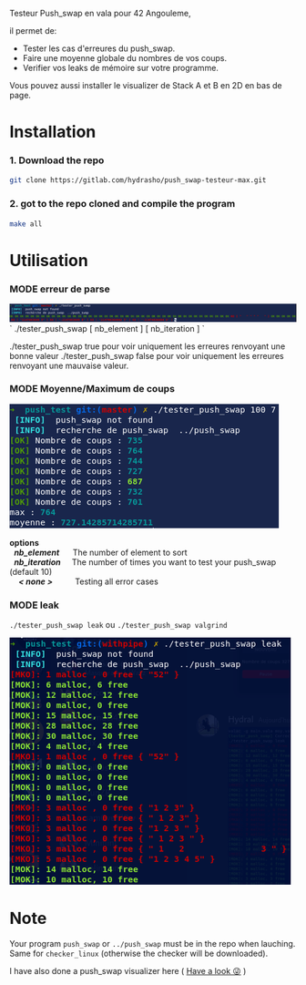 Testeur Push_swap en vala pour 42 Angouleme,

il permet de:
- Tester les cas d'erreures du push_swap.
- Faire une moyenne globale du nombres de vos coups.
- Verifier vos leaks de mémoire sur votre programme.

Vous pouvez aussi installer le visualizer de Stack A et B en 2D en bas de page.

# Installation

### 1. Download the repo
```bash
git clone https://gitlab.com/hydrasho/push_swap-testeur-max.git 
```

### 2. got to the repo cloned and compile the program

```bash
make all
```

# Utilisation

### MODE erreur de parse
<img src="img/withoutarg.png">
`
 ./tester_push_swap [ nb_element ] [ nb_iteration ]
 `

 ./tester_push_swap true 			pour voir uniquement les erreures renvoyant une bonne valeur
 ./tester_push_swap false			pour voir uniquement les erreures renvoyant une mauvaise valeur.


### MODE Moyenne/Maximum de coups

<img src="img/arg2.png">

**options**\
&nbsp; ***nb_element***  &nbsp;&nbsp;&nbsp;&nbsp; The number of element to sort\
&nbsp; ***nb_iteration*** &nbsp;&nbsp;&nbsp; The number of times you want to test your push_swap (default 10)\
&nbsp;&nbsp;&nbsp;  ***< none >*** &nbsp;&nbsp;&nbsp;&nbsp;&nbsp;&nbsp;&nbsp;&nbsp; Testing all error cases

### MODE leak

`./tester_push_swap leak` ou `./tester_push_swap valgrind`

<img src="img/leak.png">

# Note

Your program `push_swap` or `../push_swap` must be in the repo when lauching.\
Same for `checker_linux` (otherwise the checker will be downloaded).

I have also done a push_swap visualizer here ( [Have a look 😜](https://gitlab.com/hydrasho/visualizer-push-swap) )

